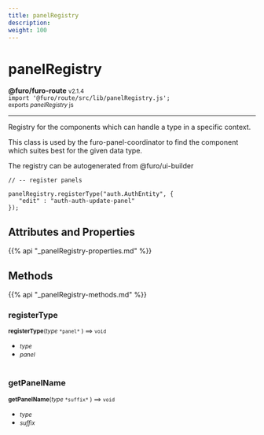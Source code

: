 ```yaml
---
title: panelRegistry
description: 
weight: 100
---
```


# panelRegistry

**@furo/furo-route** <small>v2.1.4</small>
<br>`import '@furo/route/src/lib/panelRegistry.js';`<small>
<br>exports *panelRegistry* js</small>


****

Registry for the components which can handle a type in a specific context.

This class is used by the furo-panel-coordinator to find the component which suites best for the given data type.

The registry can be autogenerated from @furo/ui-builder

```
// -- register panels

panelRegistry.registerType("auth.AuthEntity", {
   "edit" : "auth-auth-update-panel"
});
```

## Attributes and Properties
{{% api "_panelRegistry-properties.md" %}}







## Methods
{{% api "_panelRegistry-methods.md" %}}


### **registerType**
<small>**registerType**(*type* `` *panel* `` ) ⟹ `void`</small>



- <small>*type* </small>
- <small>*panel* </small>
<br><br>

### **getPanelName**
<small>**getPanelName**(*type* `` *suffix* `` ) ⟹ `void`</small>



- <small>*type* </small>
- <small>*suffix* </small>
<br><br>
